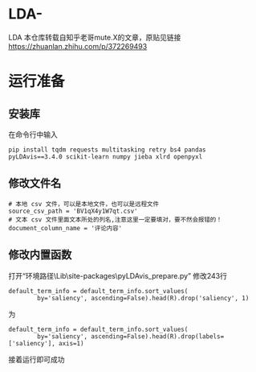 # LDA-
LDA
本仓库转载自知乎老哥mute.X的文章，原贴见链接 https://zhuanlan.zhihu.com/p/372269493
# 运行准备
## 安装库
在命令行中输入
```shell
pip install tqdm requests multitasking retry bs4 pandas pyLDAvis==3.4.0 scikit-learn numpy jieba xlrd openpyxl
```
## 修改文件名
```shell
# 本地 csv 文件，可以是本地文件，也可以是远程文件
source_csv_path = 'BV1qX4y1W7qt.csv'
# 文本 csv 文件里面文本所处的列名,注意这里一定要填对，要不然会报错的！
document_column_name = '评论内容'
```
## 修改内置函数
打开“环境路径\Lib\site-packages\pyLDAvis\_prepare.py”
修改243行
```shell
default_term_info = default_term_info.sort_values(
        by='saliency', ascending=False).head(R).drop('saliency', 1)
```
为
```shell
default_term_info = default_term_info.sort_values(
        by='saliency', ascending=False).head(R).drop(labels=['saliency'], axis=1)
```

接着运行即可成功
